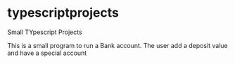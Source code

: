 # typescriptprojects
 Small TYpescript Projects

 This is a small program to run a Bank account. The user add a deposit value and have a special account
